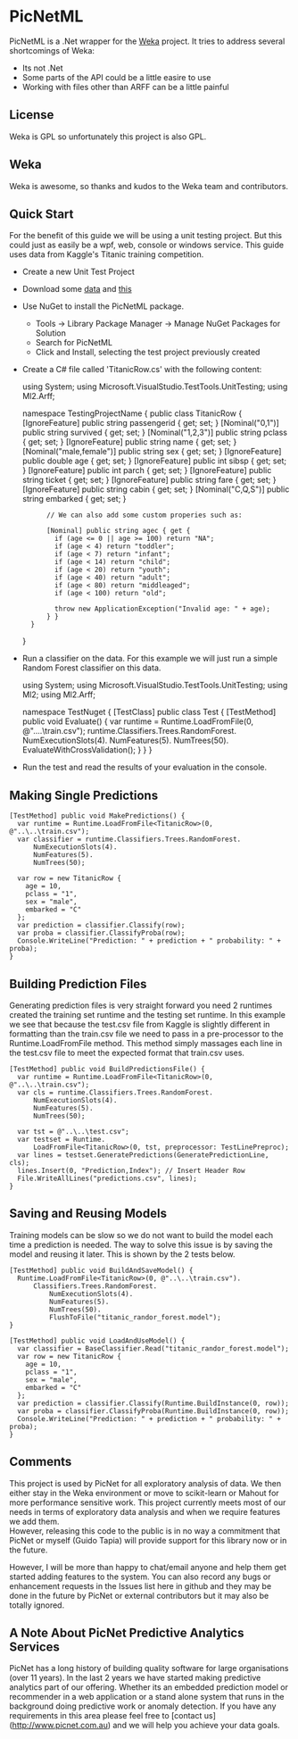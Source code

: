 PicNetML
========
PicNetML is a .Net wrapper for the [Weka](http://www.cs.waikato.ac.nz/ml/weka/) 
project.  It tries to address several shortcomings of Weka:
* Its not .Net
* Some parts of the API could be a little easire to use
* Working with files other than ARFF can be a little painful

License
-------
Weka is GPL so unfortunately this project is also GPL.

Weka
----
Weka is awesome, so thanks and kudos to the Weka team and contributors.

Quick Start
-----------
For the benefit of this guide we will be using a unit testing project.  But this 
could just as easily be a wpf, web, console or windows service.  This guide uses 
data from Kaggle's Titanic training competition.

* Create a new Unit Test Project
* Download some [data](http://www.kaggle.com/c/titanic-gettingStarted/download/train.csv)
  and [this](http://www.kaggle.com/c/titanic-gettingStarted/download/test.csv)
* Use NuGet to install the PicNetML package.
    * Tools -> Library Package Manager -> Manage NuGet Packages for Solution
    * Search for PicNetML
    * Click and Install, selecting the test project previously created
* Create a C# file called 'TitanicRow.cs' with the following content:


    using System;
    using Microsoft.VisualStudio.TestTools.UnitTesting;
    using Ml2.Arff;
    
    namespace TestingProjectName {
        public class TitanicRow {
            [IgnoreFeature] public string passengerid { get; set; }
            [Nominal("0,1")] public string survived { get; set; }
            [Nominal("1,2,3")] public string pclass { get; set; }
            [IgnoreFeature] public string name { get; set; }
            [Nominal("male,female")] public string sex { get; set; }
            [IgnoreFeature] public double age { get; set; }
            [IgnoreFeature] public int sibsp { get; set; }
            [IgnoreFeature] public int parch { get; set; }
            [IgnoreFeature] public string ticket { get; set; }
            [IgnoreFeature] public string fare { get; set; }
            [IgnoreFeature] public string cabin { get; set; }
            [Nominal("C,Q,S")] public string embarked { get; set; }
            
            // We can also add some custom properies such as:
            
            [Nominal] public string agec { get {
              if (age <= 0 || age >= 100) return "NA";
              if (age < 4) return "toddler";
              if (age < 7) return "infant";
              if (age < 14) return "child";
              if (age < 20) return "youth";
              if (age < 40) return "adult";
              if (age < 80) return "middleaged";
              if (age < 100) return "old";
              
              throw new ApplicationException("Invalid age: " + age);
            } }
        }
    }

* Run a classifier on the data.  For this example we will just run a simple 
Random Forest classifier on this data.


    using System;
    using Microsoft.VisualStudio.TestTools.UnitTesting;
    using Ml2;
    using Ml2.Arff;
    
    namespace TestNuget
    {
      [TestClass] public class Test
      {
        [TestMethod] public void Evaluate()
        {
          var runtime = Runtime.LoadFromFile<TitanicRow>(0, @"..\..\train.csv");
          runtime.Classifiers.Trees.RandomForest.
              NumExecutionSlots(4).
              NumFeatures(5).
              NumTrees(50).
              EvaluateWithCrossValidation();
        }
      }
    }
    
* Run the test and read the results of your evaluation in the console.
 
Making Single Predictions
-------------------------

    [TestMethod] public void MakePredictions() {
      var runtime = Runtime.LoadFromFile<TitanicRow>(0, @"..\..\train.csv");
      var classifier = runtime.Classifiers.Trees.RandomForest.
          NumExecutionSlots(4).
          NumFeatures(5).
          NumTrees(50);
      
      var row = new TitanicRow {
        age = 10,
        pclass = "1",
        sex = "male",
        embarked = "C"
      };
      var prediction = classifier.Classify(row);
      var proba = classifier.ClassifyProba(row);
      Console.WriteLine("Prediction: " + prediction + " probability: " + proba);
    }
    
Building Prediction Files
-------------------------
Generating prediction files is very straight forward you need 2 runtimes created 
the training set runtime and the testing set runtime.  In this example we see 
that because the test.csv file from Kaggle is slightly different in formatting 
than the train.csv file we need to pass in a pre-processor to the 
Runtime.LoadFromFile method.  This method simply massages each line in the 
test.csv file to meet the expected format that train.csv uses.

    [TestMethod] public void BuildPredictionsFile() {
      var runtime = Runtime.LoadFromFile<TitanicRow>(0, @"..\..\train.csv");
      var cls = runtime.Classifiers.Trees.RandomForest.
          NumExecutionSlots(4).
          NumFeatures(5).
          NumTrees(50);

      var tst = @"..\..\test.csv";
      var testset = Runtime.
          LoadFromFile<TitanicRow>(0, tst, preprocessor: TestLinePreproc);      
      var lines = testset.GeneratePredictions(GeneratePredictionLine, cls);
      lines.Insert(0, "Prediction,Index"); // Insert Header Row
      File.WriteAllLines("predictions.csv", lines);      
    }

Saving and Reusing Models
-------------------------
Training models can be slow so we do not want to build the model each time a 
prediction is needed.  The way to solve this issue is by saving the model and 
reusing it later.  This is shown by the 2 tests below.

    [TestMethod] public void BuildAndSaveModel() {
      Runtime.LoadFromFile<TitanicRow>(0, @"..\..\train.csv").
          Classifiers.Trees.RandomForest.
              NumExecutionSlots(4).
              NumFeatures(5).
              NumTrees(50).
              FlushToFile("titanic_randor_forest.model");
    }

    [TestMethod] public void LoadAndUseModel() {
      var classifier = BaseClassifier.Read("titanic_randor_forest.model");
      var row = new TitanicRow {
        age = 10,
        pclass = "1",
        sex = "male",
        embarked = "C"
      };
      var prediction = classifier.Classify(Runtime.BuildInstance(0, row));
      var proba = classifier.ClassifyProba(Runtime.BuildInstance(0, row));
      Console.WriteLine("Prediction: " + prediction + " probability: " + proba);
    }


Comments
--------
This project is used by PicNet for all exploratory analysis of data.  We then 
either stay in the Weka environment or move to scikit-learn or Mahout for more 
performance sensitive work.  This project currently meets most of our needs in 
terms of exploratory data analysis and when we require features we add them.  
However, releasing this code to the public is in no way a commitment that 
PicNet or myself (Guido Tapia) will provide support for this library now or in 
the future.  

However, I will be more than happy to chat/email anyone and help them get 
started adding features to the system.  You can also record any bugs or 
enhancement requests in the Issues list here in github and they may be done in 
the future by PicNet or external contributors but it may also be totally 
ignored.

A Note About PicNet Predictive Analytics Services
-------------------------------------------------
PicNet has a long history of building quality software for large organisations 
(over 11 years).  In the last 2 years we have started making predictive 
analytics part of our offering.  Whether its an embedded prediction model or 
recommender in a web application or a stand alone system that runs in the 
background doing predictive work or anomaly detection.  If you have any 
requirements in this area please feel free to [contact us]
(http://www.picnet.com.au) and we will help you achieve your data goals.
